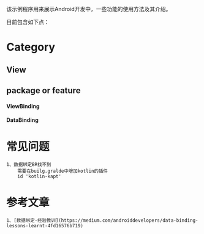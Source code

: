 该示例程序用来展示Android开发中，一些功能的使用方法及其介绍。

目前包含如下点：





# Category
## View
##### 

## package or feature
#### ViewBinding

#### DataBinding

# 常见问题
    1、数据绑定BR找不到
        需要在builg.gralde中增加kotlin的插件
        id 'kotlin-kapt'


# 参考文章
    1、[数据绑定-经验教训](https://medium.com/androiddevelopers/data-binding-lessons-learnt-4fd16576b719)
